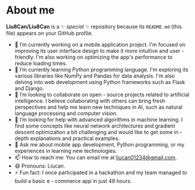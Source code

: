 # About me


**Liu8Can/Liu8Can** is a ✨ _special_ ✨ repository because its `README.md` (this file) appears on your GitHub profile.


- 🔭 I’m currently working on a mobile application project. I'm focused on improving its user interface design to make it more intuitive and user - friendly. I'm also working on optimizing the app's performance to reduce loading times.
- 🌱 I’m currently learning Python programming language. I'm exploring its various libraries like NumPy and Pandas for data analysis. I'm also delving into web development using Python frameworks such as Flask and Django.
- 👯 I’m looking to collaborate on open - source projects related to artificial intelligence. I believe collaborating with others can bring fresh perspectives and help me learn new techniques in AI, such as natural language processing and computer vision.
- 🤔 I’m looking for help with advanced algorithms in machine learning. I find some concepts like neural network architectures and gradient descent optimization a bit challenging and would like to get some in - depth explanations and practical examples.
- 💬 Ask me about mobile app development, Python programming, or my experiences in learning new technologies.
- 📫 How to reach me: You can email me at liucan01234@gmail.com.
- 😄 Pronouns: Liucan.
- ⚡ Fun fact: I once participated in a hackathon and my team managed to build a basic e - commerce app in just 48 hours.
